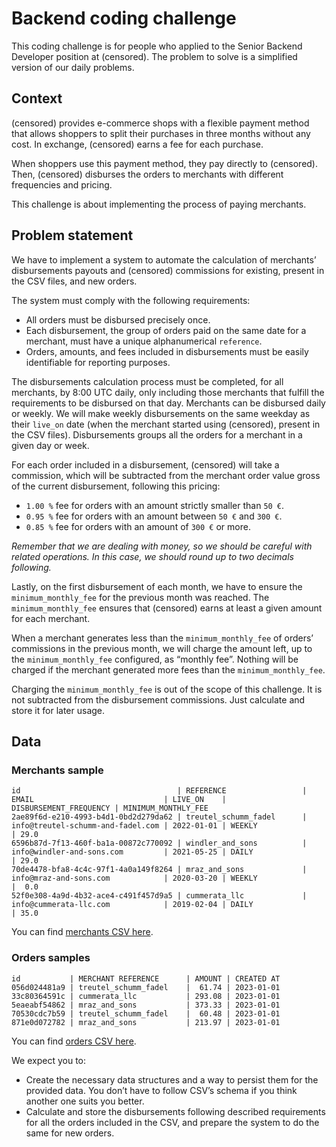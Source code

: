 Backend coding challenge
==============================================================================

This coding challenge is for people who applied to the Senior Backend Developer position at (censored). The problem to solve is a simplified version of our daily problems.

Context
-------

(censored) provides e-commerce shops with a flexible payment method that allows shoppers to split their purchases in three months without any cost. In exchange, (censored) earns a fee for each purchase.

When shoppers use this payment method, they pay directly to (censored). Then, (censored) disburses the orders to merchants with different frequencies and pricing.

This challenge is about implementing the process of paying merchants.

Problem statement
-----------------

We have to implement a system to automate the calculation of merchants’ disbursements payouts and (censored) commissions for existing, present in the CSV files, and new orders.

The system must comply with the following requirements:

*   All orders must be disbursed precisely once.
*   Each disbursement, the group of orders paid on the same date for a merchant, must have a unique alphanumerical `reference`.
*   Orders, amounts, and fees included in disbursements must be easily identifiable for reporting purposes.

The disbursements calculation process must be completed, for all merchants, by 8:00 UTC daily, only including those merchants that fulfill the requirements to be disbursed on that day. Merchants can be disbursed daily or weekly. We will make weekly disbursements on the same weekday as their `live_on` date (when the merchant started using (censored), present in the CSV files). Disbursements groups all the orders for a merchant in a given day or week.

For each order included in a disbursement, (censored) will take a commission, which will be subtracted from the merchant order value gross of the current disbursement, following this pricing:

*   `1.00 %` fee for orders with an amount strictly smaller than `50 €`.
*   `0.95 %` fee for orders with an amount between `50 €` and `300 €`.
*   `0.85 %` fee for orders with an amount of `300 €` or more.

_Remember that we are dealing with money, so we should be careful with related operations. In this case, we should round up to two decimals following._

Lastly, on the first disbursement of each month, we have to ensure the `minimum_monthly_fee` for the previous month was reached. The `minimum_monthly_fee` ensures that (censored) earns at least a given amount for each merchant.

When a merchant generates less than the `minimum_monthly_fee` of orders’ commissions in the previous month, we will charge the amount left, up to the `minimum_monthly_fee` configured, as “monthly fee”. Nothing will be charged if the merchant generated more fees than the `minimum_monthly_fee`.

Charging the `minimum_monthly_fee` is out of the scope of this challenge. It is not subtracted from the disbursement commissions. Just calculate and store it for later usage.

Data
----

### Merchants sample

    id                                   | REFERENCE                 | EMAIL                             | LIVE_ON    | DISBURSEMENT_FREQUENCY | MINIMUM_MONTHLY_FEE
    2ae89f6d-e210-4993-b4d1-0bd2d279da62 | treutel_schumm_fadel      | info@treutel-schumm-and-fadel.com | 2022-01-01 | WEEKLY                 | 29.0
    6596b87d-7f13-460f-ba1a-00872c770092 | windler_and_sons          | info@windler-and-sons.com         | 2021-05-25 | DAILY                  | 29.0
    70de4478-bfa8-4c4c-97f1-4a0a149f8264 | mraz_and_sons             | info@mraz-and-sons.com            | 2020-03-20 | WEEKLY                 |  0.0
    52f0e308-4a9d-4b32-ace4-c491f457d9a5 | cummerata_llc             | info@cummerata-llc.com            | 2019-02-04 | DAILY                  | 35.0


You can find [merchants CSV here](/samples/merchants.csv).

### Orders samples

    id           | MERCHANT REFERENCE      | AMOUNT | CREATED AT
    056d024481a9 | treutel_schumm_fadel    |  61.74 | 2023-01-01
    33c80364591c | cummerata_llc           | 293.08 | 2023-01-01
    5eaeabf54862 | mraz_and_sons           | 373.33 | 2023-01-01
    70530cdc7b59 | treutel_schumm_fadel    |  60.48 | 2023-01-01
    871e0d072782 | mraz_and_sons           | 213.97 | 2023-01-01


You can find [orders CSV here](/samples/orders.csv).

We expect you to:

*   Create the necessary data structures and a way to persist them for the provided data. You don’t have to follow CSV’s schema if you think another one suits you better.
*   Calculate and store the disbursements following described requirements for all the orders included in the CSV, and prepare the system to do the same for new orders.
